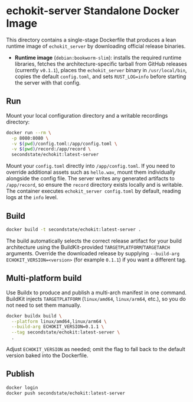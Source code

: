 # echokit-server Standalone Docker Image

This directory contains a single-stage Dockerfile that produces a lean runtime image of `echokit_server` by downloading official release binaries.

- **Runtime image** (`debian:bookworm-slim`): installs the required runtime libraries, fetches the architecture-specific tarball from GitHub releases (currently `v0.1.1`), places the `echokit_server` binary in `/usr/local/bin`, copies the default `config.toml`, and sets `RUST_LOG=info` before starting the server with that config.

## Run

Mount your local configuration directory and a writable recordings directory:

```sh
docker run --rm \
  -p 8080:8080 \
  -v $(pwd)/config.toml:/app/config.toml \
  -v $(pwd)/record:/app/record \
  secondstate/echokit:latest-server
```

Mount your `config.toml` directly into `/app/config.toml`. If you need to override additional assets such as `hello.wav`, mount them individually alongside the config file. The server writes any generated artifacts to `/app/record`, so ensure the `record` directory exists locally and is writable. The container executes `echokit_server config.toml` by default, reading logs at the `info` level.

## Build

```sh
docker build -t secondstate/echokit:latest-server .
```

The build automatically selects the correct release artifact for your build architecture using the BuildKit-provided `TARGETPLATFORM`/`TARGETARCH` arguments. Override the downloaded release by supplying `--build-arg ECHOKIT_VERSION=<version>` (for example `0.1.1`) if you want a different tag.

## Multi-platform build

Use Buildx to produce and publish a multi-arch manifest in one command. BuildKit injects `TARGETPLATFORM` (`linux/amd64`, `linux/arm64`, etc.), so you do not need to set them manually.

```sh
docker buildx build \
  --platform linux/amd64,linux/arm64 \
  --build-arg ECHOKIT_VERSION=0.1.1 \
  --tag secondstate/echokit:latest-server \
  .
```

Adjust `ECHOKIT_VERSION` as needed; omit the flag to fall back to the default version baked into the Dockerfile.

## Publish

```sh
docker login
docker push secondstate/echokit:latest-server
```

